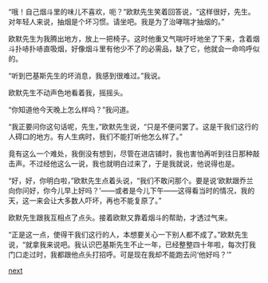 
“哦！自己烟斗里的味儿不喜欢，呃？”欧默先生笑着回答说，“这样很好，先生。对年轻人来说，抽烟是个坏习惯。请坐吧。我是为了治哮喘才抽烟的。”

欧默先生为我腾出地方，放上一把椅子。这时他重又气喘吁吁地坐了下来，含着烟斗扑哧扑哧直吸烟，好像烟斗里有他少不了的必需品，缺了它，他就会一命呜呼似的。

“听到巴基斯先生的坏消息，我感到很难过。”我说。

欧默先生不动声色地看着我，摇摇头。

“你知道他今天晚上怎么样吗？”我问道。

“我正要问你这句话呢，先生，”欧默先生说，“只是不便问罢了。这是干我们这行的人碍口的地方。有人生病时，我们不能打听他怎么样了。”

竟有这么一个难处，我倒没有想到，尽管在进店铺时，我也害怕再听到往日那种敲击声。不过经他这么一说，我也就明白过来了，于是我就说，他说得也是。

“好，好，你明白啦，”欧默先生点着头说，“我们不敢问那个。要是说‘欧默跟乔兰向你问好，你今儿早上好吗？’——或者是今儿下午——这得看当时的情况，我的天，这一来会让大多数人吓坏，再也不能复原了。”

欧默先生跟我互相点了点头。接着欧默又靠着烟斗的帮助，才透过气来。

“正是这一点，使得干我们这行的人，本想要关心一下别人都不成了。”欧默先生说，“就拿我来说吧。我认识巴基斯先生不止一年，已经整整四十年啦，每次打我门口走过时，我都跟他点头打招呼。可是现在我却不能跑去问‘他好吗？’”

[next](page392)